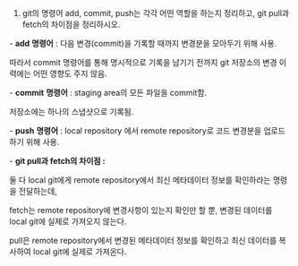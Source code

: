 1.  git의 명령어 add, commit, push는 각각 어떤 역할을 하는지 정리하고, git pull과 fetch의 차이점을 정리하시오.

\- **add** **명령어** : 다음 변경(commit)을 기록할 때까지 변경분을 모아두기 위해 사용.

따라서 commit 명령어를 통해 명시적으로 기록을 남기기 전까지 git 저장소의 변경 이력에는 어떤 영향도 주지 않음.

\- **commit** **명령어** : staging area의 모든 파일을 commit함.

저장소에는 하나의 스냅샷으로 기록됨.

\- **push** **명령어** : local repository 에서 remote repository로 코드 변경분을 업로드 하기 위해 사용.

\- **git pull****과 fetch****의 차이점 :**

둘 다 local git에게 remote repository에서 최신 메타데이터 정보를 확인하라는 명령을 전달하는데,

fetch는 remote repository에 변경사항이 있는지 확인만 할 뿐, 변경된 데이터를 local git에 실제로 가져오지 않는다.

pull은 remote repository에서 변경된 메타데이터 정보를 확인하고 최신 데이터를 복사하여 local git에 실제로 가져온다.